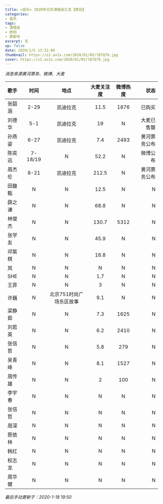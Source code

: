 ```yaml
---
title: <音乐> 2020年北京演唱会汇总【原创】
categories:
- 音乐
tags: 
- 演唱会
- 原创
- 更新中
excerpt: 无
up: false
date: 2020/1/5 13:32:00
thumbnail: https://s2.ax1x.com/2020/01/05/lB7Q78.jpg
cover: https://s2.ax1x.com/2020/01/05/lB7Q78.jpg
---
```

*消息来源黄河票务、微博、大麦* 

|歌手|时间|地点|大麦关注度|微博热度|状态|
|:-|:-:|:-:|:-:|:-:|-:|
|张韶涵|2-29|凯迪拉克|11.5|1876|已购买|
|刘德华|5-1|凯迪拉克|19|N|大麦已售罄|
|孙燕姿|6-27|凯迪拉克|7.4|2493|黄河票务公布|
|陈奕迅|7-18/19|N|52.2|N|微博公布|
|周杰伦|8-21|凯迪拉克|212.5|N|黄河票务公布|
|田馥甄|N|N|12.5|N|N|
|薛之谦|N|N|68.8|N|N|
|林俊杰|N|N|130.7|5312|N|
|张学友|N|N|45.9|N|N|
|邓紫棋|N|N|16.8|N|N|
|岚|N|N|N|N|N|
|SHE|N|N|1.7|N|N|
|王菲|N|N|3|N|N|
|许巍|N|北京751时尚广场东区故事|9.1|N|N|
|梁静茹|N|N|7.3|1625|N|
|刘若英|N|N|6.2|2410|N|
|张信哲|N|N|5.8|279|N|
|吴青峰|N|N|8.1|1527|N|
|周传雄|N|N|2|100|N|
|李宇春|N|N|N|N|N|
|张信哲|N|N|N|N|N|
|周深|N|N|N|N|N|
|蔡依林|N|N|N|N|N|
|韩红|N|N|N|N|N|
|权志龙|N|N|N|N|N|
|周华健|N|N|N|N|N|
*最后手动更新于：2020-1-18 19:50*
